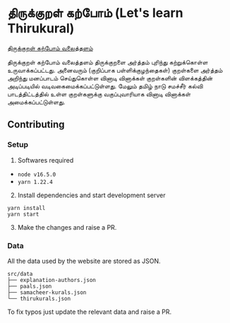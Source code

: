 # திருக்குறள் கற்போம் (Let's learn Thirukural)

[திருக்குறள் கற்போம் வலைத்தளம்](https://thirukural-karpom.github.io/)

திருக்குறள் கற்போம் வலைத்தளம் திருக்குறளை அர்த்தம் புரிந்து கற்றுக்கொள்ள உருவாக்கப்பட்டது. அனைவரும் (குறிப்பாக பள்ளிக்குழந்தைகள்) குறள்களை அர்த்தம் அறிந்து மனப்பாடம் செய்துகொள்ள வினாடி வினாக்கள் குறள்களின் விளக்கத்தின் அடிப்படியில் வடிவகைமைக்கப்பட்டுள்ளது. மேலும் தமிழ் நாடு சமச்சீர் கல்வி பாடத்திட்டத்தில் உள்ள குறள்களுக்கு வகுப்புவாரியாக வினாடி வினாக்கள் அமைக்கப்பட்டுள்ளது.

## Contributing

### Setup

1. Softwares required

  - `node v16.5.0`
  - `yarn 1.22.4`

2. Install dependencies and start development server

```
yarn install
yarn start
```
3. Make the changes and raise a PR.

### Data

All the data used by the website are stored as JSON.

```
src/data
├── explanation-authors.json
├── paals.json
├── samacheer-kurals.json
└── thirukurals.json
```

To fix typos just update the relevant data and raise a PR.
